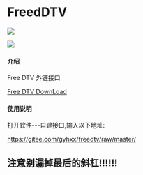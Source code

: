 # FreedDTV
![](http://www.sharerw.com/zb_users/upload/2020/12/202012281018296676578.jpg "")

![](http://www.sharerw.com/zb_users/upload/2020/12/202012281018297430093.jpg "")
#### 介绍
Free DTV 外链接口

[Free DTV DownLoad](https://www.lanzoui.com/b025mpw7e)

#### 使用说明
打开软件---自建接口,输入以下地址:

https://gitee.com/gyhxx/freedtv/raw/master/

## 注意别漏掉最后的斜杠!!!!!!
